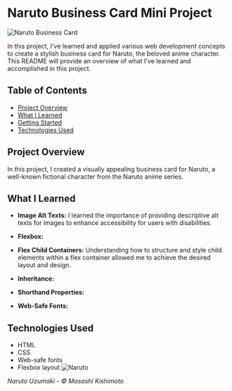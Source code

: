 
# Naruto Business Card Mini Project

![Naruto Business Card](naruto-business-card.png)

 In this project, I've learned and applied various web development concepts to create a stylish business card for Naruto, the beloved anime character. This README will provide an overview of what I've learned and accomplished in this project.

## Table of Contents

- [Project Overview](#project-overview)
- [What I Learned](#what-i-learned)
- [Getting Started](#getting-started)
- [Technologies Used](#technologies-used)

## Project Overview

In this project, I created a visually appealing business card for Naruto, a well-known fictional character from the Naruto anime series.

## What I Learned 

- **Image Alt Texts:** I learned the importance of providing descriptive alt texts for images to enhance accessibility for users with disabilities.

- **Flexbox:** 

- **Flex Child Containers:** Understanding how to structure and style child elements within a flex container allowed me to achieve the desired layout and design.

- **Inheritance:** 

- **Shorthand Properties:** 

- **Web-Safe Fonts:**

## Technologies Used
- HTML
- CSS
- Web-safe fonts
- Flexbox layout
![Naruto](naruto.jpeg)

*Naruto Uzumaki - © Masashi Kishimoto*